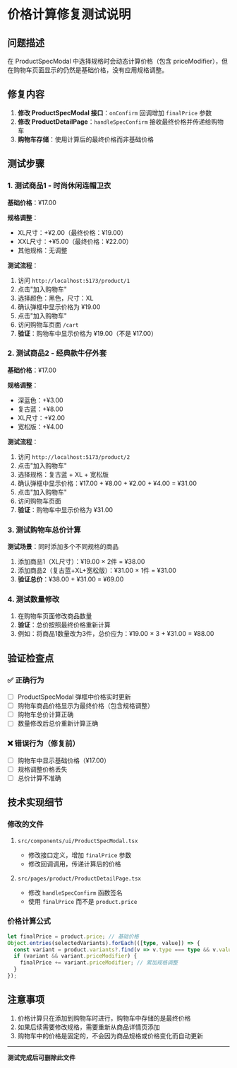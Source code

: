 # 价格计算修复测试说明

## 问题描述
在 ProductSpecModal 中选择规格时会动态计算价格（包含 priceModifier），但在购物车页面显示的仍然是基础价格，没有应用规格调整。

## 修复内容
1. **修改 ProductSpecModal 接口**：`onConfirm` 回调增加 `finalPrice` 参数
2. **修改 ProductDetailPage**：`handleSpecConfirm` 接收最终价格并传递给购物车
3. **购物车存储**：使用计算后的最终价格而非基础价格

## 测试步骤

### 1. 测试商品1 - 时尚休闲连帽卫衣
**基础价格**：¥17.00

**规格调整**：
- XL尺寸：+¥2.00（最终价格：¥19.00）
- XXL尺寸：+¥5.00（最终价格：¥22.00）
- 其他规格：无调整

**测试流程**：
1. 访问 `http://localhost:5173/product/1`
2. 点击"加入购物车"
3. 选择颜色：黑色，尺寸：XL
4. 确认弹框中显示价格为 ¥19.00
5. 点击"加入购物车"
6. 访问购物车页面 `/cart`
7. **验证**：购物车中显示价格为 ¥19.00（不是 ¥17.00）

### 2. 测试商品2 - 经典款牛仔外套
**基础价格**：¥17.00

**规格调整**：
- 深蓝色：+¥3.00
- 复古蓝：+¥8.00
- XL尺寸：+¥2.00
- 宽松版：+¥4.00

**测试流程**：
1. 访问 `http://localhost:5173/product/2`
2. 点击"加入购物车"
3. 选择规格：复古蓝 + XL + 宽松版
4. 确认弹框中显示价格：¥17.00 + ¥8.00 + ¥2.00 + ¥4.00 = ¥31.00
5. 点击"加入购物车"
6. 访问购物车页面
7. **验证**：购物车中显示价格为 ¥31.00

### 3. 测试购物车总价计算
**测试场景**：同时添加多个不同规格的商品

1. 添加商品1（XL尺寸）：¥19.00 × 2件 = ¥38.00
2. 添加商品2（复古蓝+XL+宽松版）：¥31.00 × 1件 = ¥31.00
3. **验证总价**：¥38.00 + ¥31.00 = ¥69.00

### 4. 测试数量修改
1. 在购物车页面修改商品数量
2. **验证**：总价按照最终价格重新计算
3. 例如：将商品1数量改为3件，总价应为：¥19.00 × 3 + ¥31.00 = ¥88.00

## 验证检查点

### ✅ 正确行为
- [ ] ProductSpecModal 弹框中价格实时更新
- [ ] 购物车商品价格显示为最终价格（包含规格调整）
- [ ] 购物车总价计算正确
- [ ] 数量修改后总价重新计算正确

### ❌ 错误行为（修复前）
- [ ] 购物车中显示基础价格（¥17.00）
- [ ] 规格调整价格丢失
- [ ] 总价计算不准确

## 技术实现细节

### 修改的文件
1. `src/components/ui/ProductSpecModal.tsx`
   - 修改接口定义，增加 `finalPrice` 参数
   - 修改回调调用，传递计算后的价格

2. `src/pages/product/ProductDetailPage.tsx`
   - 修改 `handleSpecConfirm` 函数签名
   - 使用 `finalPrice` 而不是 `product.price`

### 价格计算公式
```typescript
let finalPrice = product.price; // 基础价格
Object.entries(selectedVariants).forEach(([type, value]) => {
  const variant = product.variants?.find(v => v.type === type && v.value === value);
  if (variant && variant.priceModifier) {
    finalPrice += variant.priceModifier; // 累加规格调整
  }
});
```

## 注意事项
1. 价格计算只在添加到购物车时进行，购物车中存储的是最终价格
2. 如果后续需要修改规格，需要重新从商品详情页添加
3. 购物车中的价格是固定的，不会因为商品规格或价格变化而自动更新

---

**测试完成后可删除此文件** 